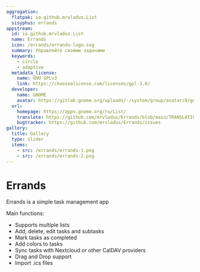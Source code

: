 ```yaml
---
aggregation:
  flatpak: io.github.mrvladus.List
  sisyphus: errands
appstream:
  id: io.github.mrvladus.List
  name: Errands
  icon: /errands/errands-logo.svg
  summary: Управляйте своими задачами
  keywords:
    - circle
    - adaptive
  metadata_license:
    name: GNU GPLv3
    link: https://choosealicense.com/licenses/gpl-3.0/
  developer:
    name: GNOME
    avatar: https://gitlab.gnome.org/uploads/-/system/group/avatar/8/gnomelogo.png?width=48
  url:
    homepage: https://apps.gnome.org/ru/List/
    translate: https://github.com/mrvladus/Errands/blob/main/TRANSLATIONS.md
    bugtracker: https://github.com/mrvladus/Errands/issues
gallery:
  title: Gallery
  type: slider
  items:
    - src: /errands/errands-1.png
    - src: /errands/errands-2.png
---
```


# Errands

Errands is a simple task management app

Main functions:

- Supports multiple lists
- Add, delete, edit tasks and subtasks
- Mark tasks as completed
- Add colors to tasks
- Sync tasks with Nextcloud or other CalDAV providers
- Drag and Drop support
- Import .ics files

<AGWGallery />

<!--@include: @en/apps/.parts/install/content-repo.md-->
<!--@include: @en/apps/.parts/install/content-flatpak.md-->
